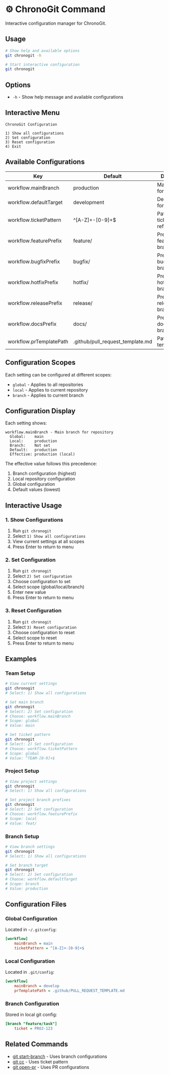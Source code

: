 # ⚙️ ChronoGit Command

Interactive configuration manager for ChronoGit.

## Usage

```bash
# Show help and available options
git chronogit -h

# Start interactive configuration
git chronogit
```

## Options

- `-h` - Show help message and available configurations

## Interactive Menu

```
ChronoGit Configuration

1) Show all configurations
2) Set configuration
3) Reset configuration
4) Exit
```

## Available Configurations

| Key | Default | Description |
|-----|---------|-------------|
| workflow.mainBranch | production | Main branch for repository |
| workflow.defaultTarget | development | Default target for PRs |
| workflow.ticketPattern | ^[A-Z]+-[0-9]+$ | Pattern for ticket references |
| workflow.featurePrefix | feature/ | Prefix for feature branches |
| workflow.bugfixPrefix | bugfix/ | Prefix for bugfix branches |
| workflow.hotfixPrefix | hotfix/ | Prefix for hotfix branches |
| workflow.releasePrefix | release/ | Prefix for release branches |
| workflow.docsPrefix | docs/ | Prefix for documentation branches |
| workflow.prTemplatePath | .github/pull_request_template.md | Path to PR template |

## Configuration Scopes

Each setting can be configured at different scopes:

- `global` - Applies to all repositories
- `local` - Applies to current repository
- `branch` - Applies to current branch

## Configuration Display

Each setting shows:
```
workflow.mainBranch - Main branch for repository
  Global:    main
  Local:     production
  Branch:    Not set
  Default:   production
  Effective: production (local)
```

The effective value follows this precedence:
1. Branch configuration (highest)
2. Local repository configuration
3. Global configuration
4. Default values (lowest)

## Interactive Usage

### 1. Show Configurations

1. Run `git chronogit`
2. Select `1) Show all configurations`
3. View current settings at all scopes
4. Press Enter to return to menu

### 2. Set Configuration

1. Run `git chronogit`
2. Select `2) Set configuration`
3. Choose configuration to set
4. Select scope (global/local/branch)
5. Enter new value
6. Press Enter to return to menu

### 3. Reset Configuration

1. Run `git chronogit`
2. Select `3) Reset configuration`
3. Choose configuration to reset
4. Select scope to reset
5. Press Enter to return to menu

## Examples

### Team Setup

```bash
# View current settings
git chronogit
# Select: 1) Show all configurations

# Set main branch
git chronogit
# Select: 2) Set configuration
# Choose: workflow.mainBranch
# Scope: global
# Value: main

# Set ticket pattern
git chronogit
# Select: 2) Set configuration
# Choose: workflow.ticketPattern
# Scope: global
# Value: ^TEAM-[0-9]+$
```

### Project Setup

```bash
# View project settings
git chronogit
# Select: 1) Show all configurations

# Set project branch prefixes
git chronogit
# Select: 2) Set configuration
# Choose: workflow.featurePrefix
# Scope: local
# Value: feat/
```

### Branch Setup

```bash
# View branch settings
git chronogit
# Select: 1) Show all configurations

# Set branch target
git chronogit
# Select: 2) Set configuration
# Choose: workflow.defaultTarget
# Scope: branch
# Value: production
```

## Configuration Files

### Global Configuration
Located in `~/.gitconfig`:
```ini
[workflow]
    mainBranch = main
    ticketPattern = ^[A-Z]+-[0-9]+$
```

### Local Configuration
Located in `.git/config`:
```ini
[workflow]
    mainBranch = develop
    prTemplatePath = .github/PULL_REQUEST_TEMPLATE.md
```

### Branch Configuration
Stored in local git config:
```ini
[branch "feature/task"]
    ticket = PROJ-123
```

## Related Commands

- [git start-branch](start-branch.md) - Uses branch configurations
- [git cc](conventional-commit.md) - Uses ticket pattern
- [git open-pr](open-pr.md) - Uses PR configurations
